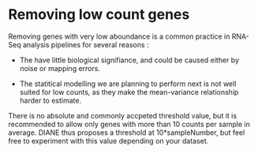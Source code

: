 # Removing low count genes


Removing genes with very low aboundance is a common practice in RNA-Seq analysis pipelines for several reasons :


+ The have little biological signifiance, and could be caused either by noise or mapping errors.


+ The statitical modelling we are planning to perform next is not well suited for low counts, as they make the mean-variance relationship harder to estimate.

There is no absolute and commonly accpeted threshold value, but it is recommended to allow only genes with more than 10 counts per sample in average. DIANE thus proposes a threshold at 10*sampleNumber, but feel free to experiment with this value depending on your dataset.
